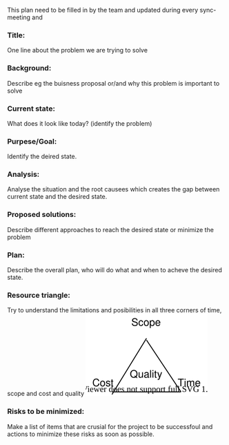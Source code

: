 This plan need to be filled in by the team and updated during every sync-meeting and
### Title: 
One line about the problem we are trying to solve

### Background:
Describe eg the buisness proposal or/and why this problem is important to solve

### Current state:
What does it look like today? (identify the problem)

### Purpese/Goal:
Identify the deired state.

### Analysis:
Analyse the situation and the root causees which creates the gap between current state and the desired state.

### Proposed solutions:
Describe different approaches to reach the desired state or minimize the problem

### Plan:
Describe the overall plan, who will do what and when to acheve the desired state.

### Resource triangle:
Try to understand the limitations and posibilities in all three corners of time, scope and cost and quality
![](/images/Resource_triangle.svg)

### Risks to be minimized:
Make a list of items that are crusial for the project to be successfoul and actions to minimize these risks as soon as possible.





